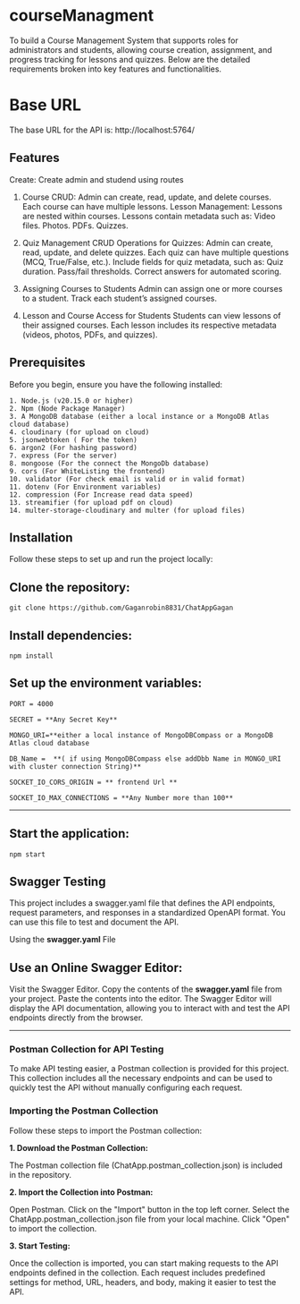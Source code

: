 # courseManagment
To build a Course Management System that supports roles for administrators and students, allowing course creation, assignment, and progress tracking for lessons and quizzes. Below are the detailed requirements broken into key features and functionalities.

# Base URL
The base URL for the API is:   http://localhost:5764/


## Features
Create: Create admin and studend  using routes
1. Course CRUD:
Admin can create, read, update, and delete courses.
Each course can have multiple lessons.
Lesson Management:
Lessons are nested within courses.
Lessons contain metadata such as:
Video files.
Photos.
PDFs.
Quizzes.

2. Quiz Management
CRUD Operations for Quizzes:
Admin can create, read, update, and delete quizzes.
Each quiz can have multiple questions (MCQ, True/False, etc.).
Include fields for quiz metadata, such as:
Quiz duration.
Pass/fail thresholds.
Correct answers for automated scoring.

4. Assigning Courses to Students
Admin can assign one or more courses to a student.
Track each student’s assigned courses.
5. Lesson and Course Access for Students
Students can view lessons of their assigned courses.
Each lesson includes its respective metadata (videos, photos, PDFs, and quizzes).



## Prerequisites
Before you begin, ensure you have the following installed:
```
1. Node.js (v20.15.0 or higher)
2. Npm (Node Package Manager)
3. A MongoDB database (either a local instance or a MongoDB Atlas cloud database)
4. cloudinary (for upload on cloud)
5. jsonwebtoken ( For the token)
6. argon2 (For hashing password)
7. express (For the server)
8. mongoose (For the connect the MongoDb database)
9. cors (For WhiteListing the frontend)
10. validator (For check email is valid or in valid format)
11. dotenv (For Environment variables)
12. compression (For Increase read data speed)
13. streamifier (for upload pdf on cloud)
14. multer-storage-cloudinary and multer (for upload files)

```
## Installation
Follow these steps to set up and run the project locally:

## Clone the repository:
```
git clone https://github.com/Gaganrobin8831/ChatAppGagan
```
## Install dependencies:
```
npm install
```
## Set up the environment variables:
```
PORT = 4000

SECRET = **Any Secret Key**

MONGO_URI=**either a local instance of MongoDBCompass or a MongoDB Atlas cloud database

DB_Name =  **( if using MongoDBCompass else addDbb Name in MONGO_URI with cluster connection String)**

SOCKET_IO_CORS_ORIGIN = ** frontend Url **

SOCKET_IO_MAX_CONNECTIONS = **Any Number more than 100**

```
------------------------------------------------------------------------------------------------------
## Start the application:
```
npm start
```

## Swagger Testing
This project includes a swagger.yaml file that defines the API endpoints, request parameters, and responses in a standardized OpenAPI format. You can use this file to test and document the API.

Using the **swagger.yaml** File
## Use an Online Swagger Editor:

Visit the Swagger Editor.
Copy the contents of the **swagger.yaml** file from your project.
Paste the contents into the editor.
The Swagger Editor will display the API documentation, allowing you to interact with and test the API endpoints directly from the browser.


---
### Postman Collection for API Testing
To make API testing easier, a Postman collection is provided for this project. This collection includes all the necessary endpoints and can be used to quickly test the API without manually configuring each request.

### Importing the Postman Collection
Follow these steps to import the Postman collection:

**1. Download the Postman Collection:**

The Postman collection file (ChatApp.postman_collection.json) is included in the repository.

**2. Import the Collection into Postman:**

Open Postman.
Click on the "Import" button in the top left corner.
Select the ChatApp.postman_collection.json file from your local machine.
Click "Open" to import the collection.

**3. Start Testing:**

Once the collection is imported, you can start making requests to the API endpoints defined in the collection. Each request includes predefined settings for method, URL, headers, and body, making it easier to test the API.